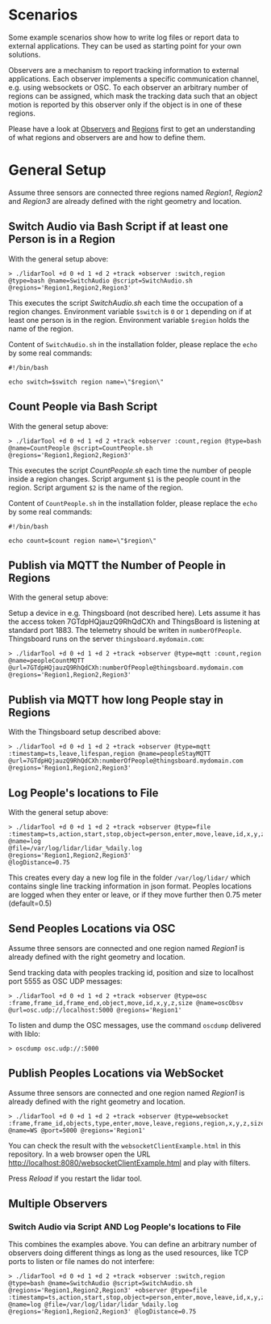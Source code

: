Scenarios
=========

Some example scenarios show how to write log files or report data to external applications. They can be used as starting point for your own solutions.

Observers are a mechanism to report tracking information to external applications. Each observer implements a specific communication channel, e.g. using websockets or OSC. To each observer an arbitrary number of regions can be assigned, which mask the tracking data such that an object motion is reported by this observer only if the object is in one of these regions.

Please have a look at [Observers](../observers) and [Regions](../regions) first to get an understanding of what regions and observers are and how to define them.

General Setup
=============

Assume three sensors are connected three regions named *Region1*, *Region2* and *Region3* are already defined with the right geometry and location.

Switch Audio via Bash Script if at least one Person is in a Region
--------------------------------------------------------------

With the general setup above:

```console
> ./lidarTool +d 0 +d 1 +d 2 +track +observer :switch,region @type=bash @name=SwitchAudio @script=SwitchAudio.sh @regions='Region1,Region2,Region3'
```

This executes the script *SwitchAudio.sh* each time the occupation of a region changes. Environment variable `$switch` is `0` or `1` depending on if at least one person is in the region. Environment variable `$region` holds the name of the region.

Content of `SwitchAudio.sh` in the installation folder, please replace the `echo` by some real commands:

```console
#!/bin/bash

echo switch=$switch region name=\"$region\"
```

Count People via Bash Script
-----------------------

With the general setup above:

```console
> ./lidarTool +d 0 +d 1 +d 2 +track +observer :count,region @type=bash @name=CountPeople @script=CountPeople.sh @regions='Region1,Region2,Region3'
```

This executes the script *CountPeople.sh* each time the number of people inside a region changes. Script argument `$1` is the people count in the region. Script argument `$2` is the name of the region.

Content of `CountPeople.sh` in the installation folder, please replace the `echo` by some real commands:

```console
#!/bin/bash

echo count=$count region name=\"$region\"
```

Publish via MQTT the Number of People in Regions
-----------------------------------------------------

With the general setup above:

Setup a device in e.g. Thingsboard (not described here). Lets assume it has the access token 7GTdpHQjauzQ9RhQdCXh and ThingsBoard is listening at standard port 1883. The telemetry should be writen in `numberOfPeople`. Thingsboard runs on the server `thingsboard.mydomain.com`:

```console
> ./lidarTool +d 0 +d 1 +d 2 +track +observer @type=mqtt :count,region @name=peopleCountMQTT @url=7GTdpHQjauzQ9RhQdCXh:numberOfPeople@thingsboard.mydomain.com @regions='Region1,Region2,Region3'
```

Publish via MQTT how long People stay in Regions
--------------------------------------

With the Thingsboard setup described above:

```console
> ./lidarTool +d 0 +d 1 +d 2 +track +observer @type=mqtt :timestamp=ts,leave,lifespan,region @name=peopleStayMQTT @url=7GTdpHQjauzQ9RhQdCXh:numberOfPeople@thingsboard.mydomain.com @regions='Region1,Region2,Region3'
```

Log People's locations to File
--------------------------------------

With the general setup above:

```console
> ./lidarTool +d 0 +d 1 +d 2 +track +observer @type=file :timestamp=ts,action,start,stop,object=person,enter,move,leave,id,x,y,z,count,lifespan,region @name=log
@file=/var/log/lidar/lidar_%daily.log
@regions='Region1,Region2,Region3'
@logDistance=0.75
```

This creates every day a new log file in the folder `/var/log/lidar/` which contains single line tracking information in json format.
Peoples locations are logged when they enter or leave, or if they move further then 0.75 meter (default=0.5)

Send Peoples Locations via OSC
--------------------------------------

Assume three sensors are connected and one region named *Region1* is already defined with the right geometry and location.

Send tracking data with peoples tracking id, position and size to localhost port 5555 as OSC UDP messages:

```console
> ./lidarTool +d 0 +d 1 +d 2 +track +observer @type=osc :frame,frame_id,frame_end,object,move,id,x,y,z,size @name=oscObsv @url=osc.udp://localhost:5000 @regions='Region1'
```

To listen and dump the OSC messages, use the command `oscdump` delivered with liblo:

```console
> oscdump osc.udp://:5000
```

Publish Peoples Locations via WebSocket
--------------------------------------

Assume three sensors are connected and one region named *Region1* is already defined with the right geometry and location.

```console
> ./lidarTool +d 0 +d 1 +d 2 +track +observer @type=websocket :frame,frame_id,objects,type,enter,move,leave,regions,region,x,y,z,size,id,lifespan,count @name=WS @port=5000 @regions='Region1'
```

You can check the result with the ``websocketClientExample.html`` in this repository. In a web browser open the URL [http://localhost:8080/websocketClientExample.html](http://localhost:8080/websocketClientExample.html) and play with filters.

Press *Reload* if you restart the lidar tool.

Multiple Observers
--------------------------------------------------------------

### Switch Audio via Script AND Log People's locations to File

This combines the examples above. You can define an arbitrary number of observers doing different things as long as the used resources, like TCP ports to listen or file names do not interfere: 

```console
> ./lidarTool +d 0 +d 1 +d 2 +track +observer :switch,region @type=bash @name=SwitchAudio @script=SwitchAudio.sh @regions='Region1,Region2,Region3' +observer @type=file :timestamp=ts,action,start,stop,object=person,enter,move,leave,id,x,y,z,count,lifespan,region @name=log @file=/var/log/lidar/lidar_%daily.log @regions='Region1,Region2,Region3' @logDistance=0.75
```
